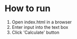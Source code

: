 # How to run
1. Open index.html in a browser
2. Enter input into the text box
3. Click 'Calculate' button
